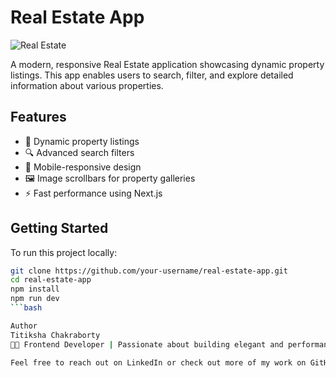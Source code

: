 # Real Estate App

![Real Estate](https://i.ibb.co/jTW4bFC/image.png)

A modern, responsive Real Estate application showcasing dynamic property listings. This app enables users to search, filter, and explore detailed information about various properties.

## Features

- 🏡 Dynamic property listings
- 🔍 Advanced search filters
- 📱 Mobile-responsive design
- 🖼️ Image scrollbars for property galleries
- ⚡ Fast performance using Next.js

## Getting Started

To run this project locally:

```bash
git clone https://github.com/your-username/real-estate-app.git
cd real-estate-app
npm install
npm run dev
```bash

Author
Titiksha Chakraborty
👩‍💻 Frontend Developer | Passionate about building elegant and performant web apps.

Feel free to reach out on LinkedIn or check out more of my work on GitHub.
